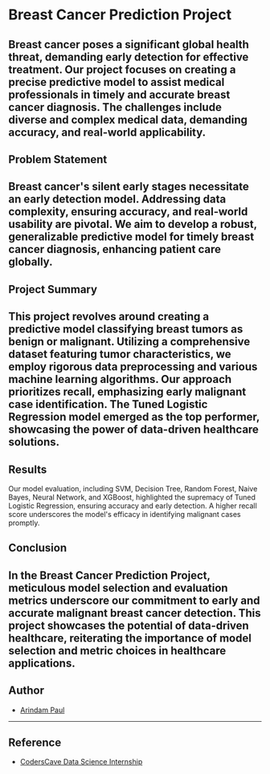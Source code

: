 # Breast Cancer Prediction Project

Breast cancer poses a significant global health threat, demanding early detection for effective treatment. Our project focuses on creating a precise predictive model to assist medical professionals in timely and accurate breast cancer diagnosis. The challenges include diverse and complex medical data, demanding accuracy, and real-world applicability.
---
## Problem Statement

Breast cancer's silent early stages necessitate an early detection model. Addressing data complexity, ensuring accuracy, and real-world usability are pivotal. We aim to develop a robust, generalizable predictive model for timely breast cancer diagnosis, enhancing patient care globally.
---
## Project Summary

This project revolves around creating a predictive model classifying breast tumors as benign or malignant. Utilizing a comprehensive dataset featuring tumor characteristics, we employ rigorous data preprocessing and various machine learning algorithms. Our approach prioritizes recall, emphasizing early malignant case identification. The Tuned Logistic Regression model emerged as the top performer, showcasing the power of data-driven healthcare solutions.
---
## Results

Our model evaluation, including SVM, Decision Tree, Random Forest, Naive Bayes, Neural Network, and XGBoost, highlighted the supremacy of Tuned Logistic Regression, ensuring accuracy and early detection. A higher recall score underscores the model's efficacy in identifying malignant cases promptly.

## Conclusion

In the Breast Cancer Prediction Project, meticulous model selection and evaluation metrics underscore our commitment to early and accurate malignant breast cancer detection. This project showcases the potential of data-driven healthcare, reiterating the importance of model selection and metric choices in healthcare applications.
---

## Author

- [Arindam Paul](https://www.linkedin.com/in/viraj-bhutada-a172b027a/)

---

## Reference
 - [CodersCave Data Science Internship](https://www.linkedin.com/company/codersscave/)
